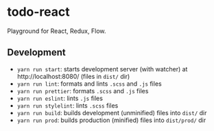 # todo-react
Playground for React, Redux, Flow.

## Development

- `yarn run start`: starts development server (with watcher) at http://localhost:8080/ (files in `dist/` dir)
- `yarn run lint`: formats and lints `.scss` and `.js` files
- `yarn run prettier`: formats `.scss` and `.js` files
- `yarn run eslint`: lints `.js` files
- `yarn run stylelint`: lints `.scss` files
- `yarn run build`: builds development (unminified) files into `dist/` dir
- `yarn run prod`: builds production (minified) files into `dist/prod/` dir
